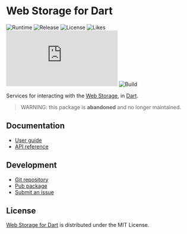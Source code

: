 # Web Storage for Dart
![Runtime](https://badgen.net/pub/sdk-version/webstorage) ![Release](https://badgen.net/pub/v/webstorage) ![License](https://badgen.net/pub/license/webstorage) ![Likes](https://badgen.net/pub/likes/webstorage) ![Coverage](https://badgen.net/coveralls/c/github/cedx/webstorage.dart) ![Build](https://badgen.net/github/checks/cedx/webstorage.dart/main)

Services for interacting with the [Web Storage](https://developer.mozilla.org/en-US/docs/Web/API/Storage), in [Dart](https://dart.dev).

> WARNING: this package is **abandoned** and no longer maintained.

## Documentation
- [User guide](https://cedx.github.io/webstorage.dart)
- [API reference](https://pub.dev/documentation/webstorage)

## Development
- [Git repository](https://github.com/cedx/webstorage.dart)
- [Pub package](https://pub.dev/packages/webstorage)
- [Submit an issue](https://github.com/cedx/webstorage.dart/issues)

## License
[Web Storage for Dart](https://cedx.github.io/webstorage.dart) is distributed under the MIT License.
